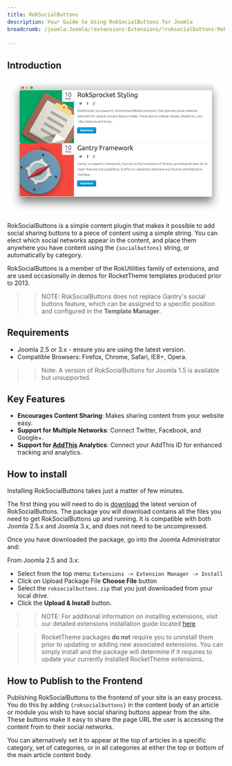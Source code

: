 ```yaml
---
title: RokSocialButtons
description: Your Guide to Using RokSocialButtons for Joomla
breadcrumb: /joomla:Joomla/!extensions:Extensions/!roksocialbuttons:RokSocialButtons

---
```


Introduction
--------------

![](assets/roksocialbuttons.jpeg)

RokSocialButtons is a simple content plugin that makes it possible to add social sharing buttons to a piece of content using a simple string. You can elect which social networks appear in the content, and place them anywhere you have content using the `{socialbuttons}` string, or automatically by category.

RokSocialButtons is a member of the RokUtilities family of extensions, and are used occasionally in demos for RocketTheme templates produced prior to 2013.

>> NOTE: RokSocialButtons does not replace Gantry's social buttons feature, which can be assigned to a specific position and configured in the **Template Manager**.

Requirements
------------

* Joomla 2.5 or 3.x - ensure you are using the latest version.
* Compatible Browsers: Firefox, Chrome, Safari, IE8+, Opera.

>> Note: A version of RokSocialButtons for Joomla 1.5 is available but unsupported.

Key Features
-----

* **Encourages Content Sharing**: Makes sharing content from your website easy.
* **Support for Multiple Networks**: Connect Twitter, Facebook, and Google+.
* **Support for [AddThis](http://www.addthis.com/) Analytics**: Connect your AddThis ID for enhanced tracking and analytics.

How to install
--------------

Installing RokSocialButtons takes just a matter of few minutes.

The first thing you will need to do is [download](http://www.rockettheme.com/joomla/extensions/rokutilities/) the latest version of RokSocialButtons. The package you will download contains all the files you need to get RokSocialButtons up and running. It is compatible with both Joomla 2.5.x and Joomla 3.x, and does not need to be uncompressed. 

Once you have downloaded the package, go into the Joomla Administrator and:

From Joomla 2.5 and 3.x:

* Select from the top menu: `Extensions -> Extension Manager -> Install`
* Click on Upload Package File **Choose File** button
* Select the `roksocialbuttons.zip` that you just downloaded from your local drive.
* Click the **Upload & Install** button.

>> NOTE: For additional information on installing extensions, visit our detailed extensions installation guide located [here](../../platform/extensions.md#how-to-install-an-extension).

>> RocketTheme packages **do not** require you to uninstall them prior to updating or adding new associated extensions. You can simply install and the package will determine if it requires to update your currently installed RocketTheme extensions.

How to Publish to the Frontend
-----

Publishing RokSocialButtons to the frontend of your site is an easy process. You do this by adding `{roksocialbuttons}` in the content body of an article or module you wish to have social sharing buttons appear from the site. These buttons make it easy to share the page URL the user is accessing the content from to their social networks.

You can alternatively set it to appear at the top of articles in a specific category, set of categories, or in all categories at either the top or bottom of the main article content body.

